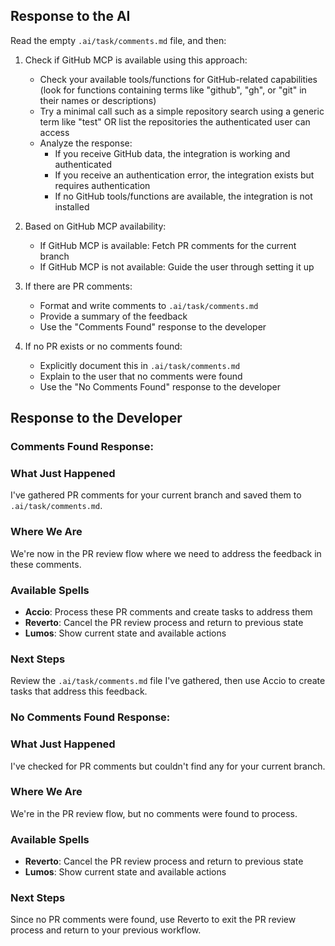 ## Response to the AI

Read the empty `.ai/task/comments.md` file, and then:

1. Check if GitHub MCP is available using this approach:
   - Check your available tools/functions for GitHub-related capabilities (look for functions containing terms like "github", "gh", or "git" in their names or descriptions)
   - Try a minimal call such as a simple repository search using a generic term like "test" OR list the repositories the authenticated user can access
   - Analyze the response:
     * If you receive GitHub data, the integration is working and authenticated
     * If you receive an authentication error, the integration exists but requires authentication
     * If no GitHub tools/functions are available, the integration is not installed

2. Based on GitHub MCP availability:
   - If GitHub MCP is available: Fetch PR comments for the current branch
   - If GitHub MCP is not available: Guide the user through setting it up

3. If there are PR comments:
   - Format and write comments to `.ai/task/comments.md`
   - Provide a summary of the feedback
   - Use the "Comments Found" response to the developer

4. If no PR exists or no comments found:
   - Explicitly document this in `.ai/task/comments.md`
   - Explain to the user that no comments were found
   - Use the "No Comments Found" response to the developer

## Response to the Developer

### Comments Found Response:

### What Just Happened
I've gathered PR comments for your current branch and saved them to `.ai/task/comments.md`.

### Where We Are
We're now in the PR review flow where we need to address the feedback in these comments.

### Available Spells
- **Accio**: Process these PR comments and create tasks to address them
- **Reverto**: Cancel the PR review process and return to previous state
- **Lumos**: Show current state and available actions

### Next Steps
Review the `.ai/task/comments.md` file I've gathered, then use Accio to create tasks that address this feedback.

### No Comments Found Response:

### What Just Happened
I've checked for PR comments but couldn't find any for your current branch.

### Where We Are
We're in the PR review flow, but no comments were found to process.

### Available Spells
- **Reverto**: Cancel the PR review process and return to previous state
- **Lumos**: Show current state and available actions

### Next Steps
Since no PR comments were found, use Reverto to exit the PR review process and return to your previous workflow.